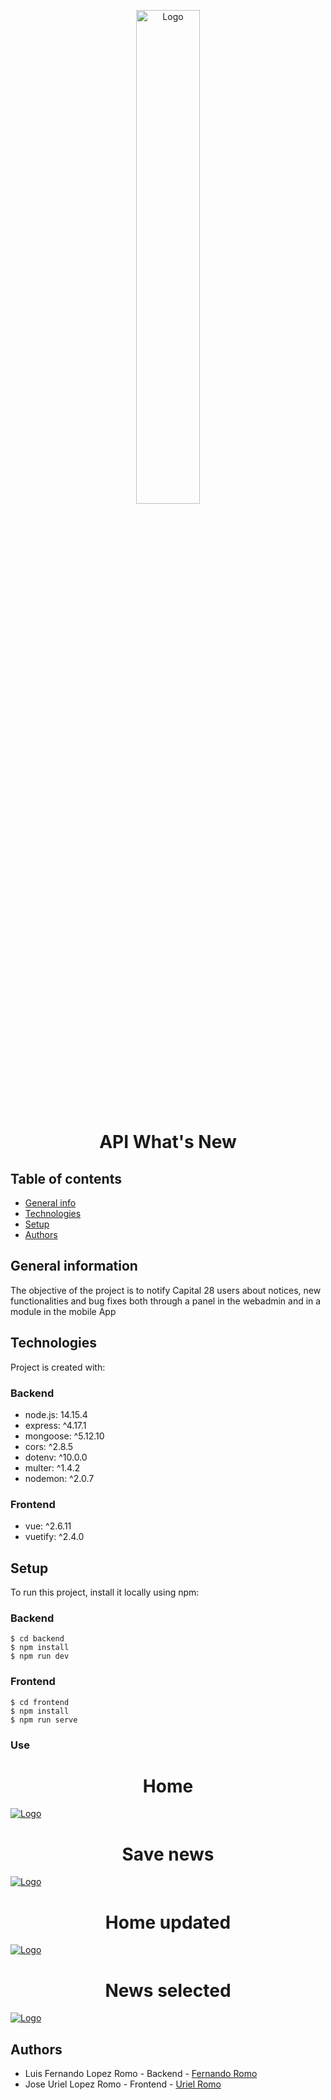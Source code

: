 <p align="center">
  <a href="https://github.com/Romo43/Capital28.github.io">
    <img src="https://capital28.investments/images/logo-white2.png" width="45%" height="45%" alt="Logo">
  </a>
  <h1 align="center">API What's New</h1>
</p>

## Table of contents
* [General info](#general-information)
* [Technologies](#technologies)
* [Setup](#setup)
* [Authors](#authors)

## General information
The objective of the project is to notify Capital 28 users about notices, new functionalities and bug fixes both through a panel in the webadmin and in a module in the mobile App
	
## Technologies
Project is created with:

### Backend
* node.js: 14.15.4
* express: ^4.17.1
* mongoose: ^5.12.10
* cors: ^2.8.5
* dotenv: ^10.0.0
* multer: ^1.4.2
* nodemon: ^2.0.7

### Frontend
* vue: ^2.6.11
* vuetify: ^2.4.0

## Setup
To run this project, install it locally using npm:

### Backend
```
$ cd backend
$ npm install
$ npm run dev
```

### Frontend

```
$ cd frontend
$ npm install
$ npm run serve
```

### Use

<p align="center">
	<h1 align="center">Home</h1>
  <a href="https://github.com/Romo43/Capital28.github.io">
    <img src="https://res.cloudinary.com/duytv65yt/image/upload/v1627319307/home_ek4nmm.png" alt="Logo">
  </a>
</p>
<p align="center">
<h1 align="center">Save news</h1>
  <a href="https://github.com/Romo43/Capital28.github.io">
    <img src="https://res.cloudinary.com/duytv65yt/image/upload/v1627319315/save_r4bxty.png" alt="Logo">
  </a>
</p>
<p align="center">
	<h1 align="center">Home updated</h1>
  <a href="https://github.com/Romo43/Capital28.github.io">
    <img src="https://res.cloudinary.com/duytv65yt/image/upload/v1627319290/saved_pjky3o.png" alt="Logo">
  </a>
</p>
<p align="center">
	<h1 align="center">News selected</h1>
  <a href="https://github.com/Romo43/Capital28.github.io">
    <img src="https://res.cloudinary.com/duytv65yt/image/upload/v1627319276/news_ifnu4a.png" alt="Logo">
  </a>
</p>

## Authors
* Luis Fernando Lopez Romo - Backend - [Fernando Romo](https://github.com/Romo43)
* Jose Uriel Lopez Romo - Frontend - [Uriel Romo](https://github.com/urielromo36)
